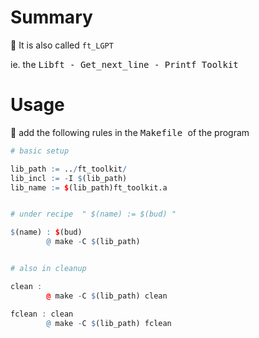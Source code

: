 # Summary

:sunflower: It is also called `ft_LGPT`

ie. the <kbd> Libft - Get_next_line - Printf Toolkit </kbd>

# Usage

:avocado: add the following rules in the <kbd> Makefile </kbd> of the program

```r
# basic setup

lib_path := ../ft_toolkit/
lib_incl := -I $(lib_path)
lib_name := $(lib_path)ft_toolkit.a


# under recipe  " $(name) := $(bud) "

$(name) : $(bud)
        @ make -C $(lib_path)


# also in cleanup

clean :
        @ make -C $(lib_path) clean

fclean : clean
        @ make -C $(lib_path) fclean
```
